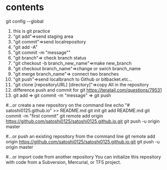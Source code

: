 # contents
git config --global

1. this is git practice
2. "git add"=>send staging area
3. "git commit"=>send localrepository
4. "git add -A"
5. "git commit -m "message""
6. "git branch"=> check branch status
7. "git checkout -b branch_new_name"=>make new_branch
8. "git checkout branch_name"=>change or swich branch_name
9. "git merge branch_name"=> connect two branches
10. "git push"=>send localbranch to Github or bitbacket.etc...
11. "git clone [repositoryURL]  [directory]"=>copy All in the repository
12. difference push and commit for git https://teratail.com/questions/79531
13. git add => git commit -m "message" => git push

#…or create a new repository on the command line
echo "# satoshi0125.github.io" >> README.md
git init
git add README.md
git commit -m "first commit"
git remote add origin https://github.com/satoshi0125/satoshi0125.github.io.git
git push -u origin master

#…or push an existing repository from the command line
git remote add origin https://github.com/satoshi0125/satoshi0125.github.io.git
git push -u origin master

#…or import code from another repository
You can initialize this repository with code from a Subversion, Mercurial, or TFS project.

